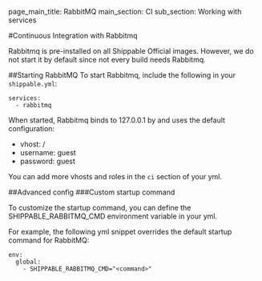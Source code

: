 page_main_title: RabbitMQ
main_section: CI
sub_section: Working with services


#Continuous Integration with Rabbitmq

Rabbitmq is pre-installed on all Shippable Official images. However, we do not start it by default since not every build needs Rabbitmq.

##Starting RabbitMQ
To start Rabbitmq, include the following in your `shippable.yml`:

```
services:
  - rabbitmq
```

When started, Rabbitmq binds to 127.0.0.1 by and uses the default configuration:

-  vhost: /
-  username: guest
-  password: guest

You can add more vhosts and roles in the `ci` section of your yml.

##Advanced config
###Custom startup command

To customize the startup command, you can define the SHIPPABLE_RABBITMQ_CMD environment variable in your yml.

For example, the following yml snippet overrides the default startup command for RabbitMQ:

```
env:
  global:
    - SHIPPABLE_RABBITMQ_CMD="<command>"
```
